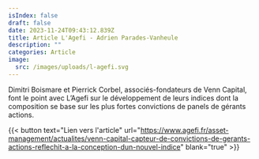 ```yaml
---
isIndex: false
draft: false
date: 2023-11-24T09:43:12.839Z
title: Article L'Agefi - Adrien Parades-Vanheule
description: ""
categories: Article
image:
  src: /images/uploads/l-agefi.svg
---
```

Dimitri Boismare et Pierrick Corbel, associés-fondateurs de Venn Capital, font le point avec L’Agefi sur le développement de leurs indices dont la composition se base sur les plus fortes convictions de panels de gérants actions.

{{< button text="Lien vers l'article" url="https://www.agefi.fr/asset-management/actualites/venn-capital-capteur-de-convictions-de-gerants-actions-reflechit-a-la-conception-dun-nouvel-indice" blank="true" >}}